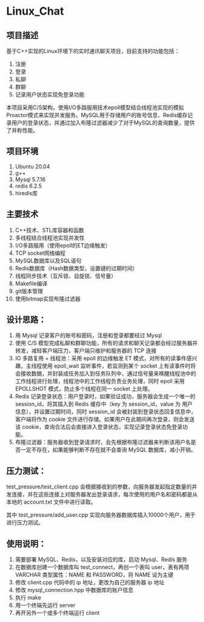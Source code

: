 # Linux_Chat

## 项目描述

基于C++实现的Linux环境下的实时通讯聊天项目，目前支持的功能包括：
1. 注册
2. 登录
3. 私聊
4. 群聊
5. 记录用户状态实现免登录功能

本项目采用C/S架构，使用I/O多路服用技术epoll模型结合线程池实现的模拟Proactor模式来实现并发服务。MySQL用于存储用户的账号信息、Redis缓存记录用户的登录状态，并通过加入布隆过滤器减少了对于MySQL的查询数量，提供了并称性能。

## 项目环境
1. Ubuntu 20.04
2. g++
3. Mysql 5.7.16
4. redis 6.2.5
5. hiredis库

## 主要技术
1. C++技术、STL库容器和函数
2. 多线程结合线程池实现并发性
3. I/O多路服用（使用epoll的ET边缘触发）
4. TCP socket网络编程
5. MySQL数据库以及SQL语句
6. Redis数据库（Hash数据类型，设置键的过期时间）
7. 线程同步技术（互斥锁、自旋锁、信号量）
8. Makefile编译
9. git版本管理
10. 使用bitmap实现布隆过滤器

## 设计思路：

1. 用 Mysql 记录客户的账号和密码，注册和登录都要经过 Mysql
2. 使用 C/S 模型完成私聊和群聊功能，所有的请求和聊天记录都会经过服务器并转发，减轻客户端压力，客户端只维护和服务器的 TCP 连接
3. IO 多路复用 + 线程池：采用 epoll 的边缘触发 ET 模式，对所有的读事件感兴趣，主线程使用 epoll_wait 监听事件，若监测到某个 socket 上有读事件时将会接收数据，并封装成任务加入到任务队列中，通过信号量来唤醒线程池中的工作线程进行处理，线程池中的工作线程负责业务处理，同时 epoll 采用 EPOLLSHOT 模式，防止多个线程在同一 socket 上处理。
4. Redis 记录登录状态：用户登录时，如果验证成功，服务器会生成一个唯一的 session_id，将其插入到 Redis 缓存中（key 为 session_id，value 为 用户信息），并设置过期时间，同时 session_id 会被封装到登录状态回复信息中，客户端将作为 cookie 文件进行存储。如果用户在此期间再次登录，则会发送该 cookie，查询合法后会直接进入登录状态，实现记录登录状态免登录功能。
5. 布隆过滤器：服务器收到登录请求时，会先根据布隆过滤器来判断该用户名是否一定不存在，如果能够判断不存在就不会查询 MySQL 数据库，减小开销。

## 压力测试：

test_pressure/test_client.cpp 会根据接收到的参数，向服务器发起指定数量的并发连接，并在这些连接上对服务器发出登录请求，每次使用的用户名和密码都是从本地的 account.txt 文件中进行读取。

其中 test_pressure/add_user.cpp 实现向服务器数据库插入10000个用户，用于进行压力测试。


## 使用说明：

1. 需要部署 MySQL、Redis，以及安装对应的库，启动 Mysql、Redis 服务
2. 在数据库创建一个数据库叫 test_connect，再创一个表叫 user，表有两项 VARCHAR 类型属性：NAME 和 PASSWORD，将 NAME 设为主键
3. 修改 client.cpp 代码中的 ip 地址，更改为自己的服务器 ip 地址
4. 修改 mysql_connection.hpp 中数据库的账户信息
5. 执行 make 
6. 用一个终端先运行 server
7. 再开另外一个或多个终端运行 client
